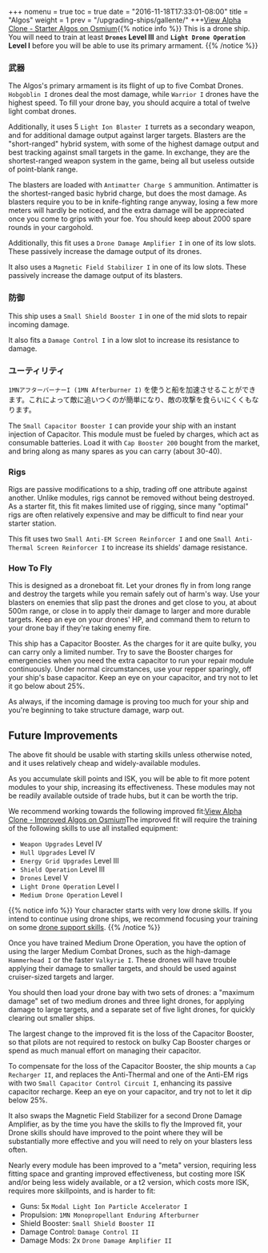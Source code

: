 +++ nomenu = true toc = true date = "2016-11-18T17:33:01-08:00" title = "Algos" weight = 1 prev = "/upgrading-ships/gallente/" +++<object type="image/svg+xml" data="https://o.smium.org/api/convert/118664/svg/118664-alpha-clone---starter-algos.svg?privatetoken=8482316506997194752"><a href="https://o.smium.org/loadout/private/118664/8482316506997194752">View Alpha Clone - Starter Algos on Osmium</a></object>{{% notice info %}} This is a drone ship. You will need to train at least **`Drones` Level III** and **`Light Drone Operation` Level I** before you will be able to use its primary armament. {{% /notice %}}

### 武器

The Algos's primary armament is its flight of up to five Combat Drones. `Hobgoblin I` drones deal the most damage, while `Warrior I` drones have the highest speed. To fill your drone bay, you should acquire a total of twelve light combat drones.

Additionally, it uses 5 `Light Ion Blaster I` turrets as a secondary weapon, and for additional damage output against larger targets. Blasters are the "short-ranged" hybrid system, with some of the highest damage output and best tracking against small targets in the game. In exchange, they are the shortest-ranged weapon system in the game, being all but useless outside of point-blank range.

The blasters are loaded with `Antimatter Charge S` ammunition. Antimatter is the shortest-ranged basic hybrid charge, but does the most damage. As blasters require you to be in knife-fighting range anyway, losing a few more meters will hardly be noticed, and the extra damage will be appreciated once you come to grips with your foe. You should keep about 2000 spare rounds in your cargohold.

Additionally, this fit uses a `Drone Damage Amplifier I` in one of its low slots. These passively increase the damage output of its drones.

It also uses a `Magnetic Field Stabilizer I` in one of its low slots. These passively increase the damage output of its blasters.

### 防御

This ship uses a `Small Shield Booster I` in one of the mid slots to repair incoming damage.

It also fits a `Damage Control I` in a low slot to increase its resistance to damage.

### ユーティリティ

`1MNアフターバーナーI (1MN Afterburner I)` を使うと船を加速させることができます。これによって敵に追いつくのが簡単になり、敵の攻撃を食らいにくくもなります。

The `Small Capacitor Booster I` can provide your ship with an instant injection of Capacitor. This module must be fueled by charges, which act as consumable batteries. Load it with `Cap Booster 200` bought from the market, and bring along as many spares as you can carry (about 30-40).

### Rigs

Rigs are passive modifications to a ship, trading off one attribute against another. Unlike modules, rigs cannot be removed without being destroyed. As a starter fit, this fit makes limited use of rigging, since many "optimal" rigs are often relatively expensive and may be difficult to find near your starter station.

This fit uses two `Small Anti-EM Screen Reinforcer I` and one `Small Anti-Thermal Screen Reinforcer I` to increase its shields' damage resistance.

### How To Fly

This is designed as a droneboat fit. Let your drones fly in from long range and destroy the targets while you remain safely out of harm's way. Use your blasters on enemies that slip past the drones and get close to you, at about 500m range, or close in to apply their damage to larger and more durable targets. Keep an eye on your drones' HP, and command them to return to your drone bay if they're taking enemy fire.

This ship has a Capacitor Booster. As the charges for it are quite bulky, you can carry only a limited number. Try to save the Booster charges for emergencies when you need the extra capacitor to run your repair module continuously. Under normal circumstances, use your repper sparingly, off your ship's base capacitor. Keep an eye on your capacitor, and try not to let it go below about 25%.

As always, if the incoming damage is proving too much for your ship and you're beginning to take structure damage, warp out.

## Future Improvements

The above fit should be usable with starting skills unless otherwise noted, and it uses relatively cheap and widely-available modules.

As you accumulate skill points and ISK, you will be able to fit more potent modules to your ship, increasing its effectiveness. These modules may not be readily available outside of trade hubs, but it can be worth the trip.

We recommend working towards the following improved fit:<object type="image/svg+xml" data="https://o.smium.org/api/convert/118668/svg/118668-alpha-clone---improved-algos.svg?privatetoken=897549341961486336"><a href="https://o.smium.org/loadout/private/118668/897549341961486336">View Alpha Clone - Improved Algos on Osmium</a></object>The improved fit will require the training of the following skills to use all installed equipment:

* `Weapon Upgrades` Level IV
* `Hull Upgrades` Level IV
* `Energy Grid Upgrades` Level III
* `Shield Operation` Level III
* `Drones` Level V
* `Light Drone Operation` Level I
* `Medium Drone Operation` Level I

{{% notice info %}} Your character starts with very low drone skills. If you intend to continue using drone ships, we recommend focusing your training on some [drone support skills](/training/combat/#drone-combat-skills). {{% /notice %}}

Once you have trained Medium Drone Operation, you have the option of using the larger Medium Combat Drones, such as the high-damage `Hammerhead I` or the faster `Valkyrie I`. These drones will have trouble applying their damage to smaller targets, and should be used against cruiser-sized targets and larger.

You should then load your drone bay with two sets of drones: a "maximum damage" set of two medium drones and three light drones, for applying damage to large targets, and a separate set of five light drones, for quickly clearing out smaller ships.

The largest change to the improved fit is the loss of the Capacitor Booster, so that pilots are not required to restock on bulky Cap Booster charges or spend as much manual effort on managing their capacitor.

To compensate for the loss of the Capacitor Booster, the ship mounts a `Cap Recharger II`, and replaces the Anti-Thermal and one of the Anti-EM rigs with two `Small Capacitor Control Circuit I`, enhancing its passive capacitor recharge. Keep an eye on your capacitor, and try not to let it dip below 25%.

It also swaps the Magnetic Field Stabilizer for a second Drone Damage Amplifier, as by the time you have the skills to fly the Improved fit, your Drone skills should have improved to the point where they will be substantially more effective and you will need to rely on your blasters less often.

Nearly every module has been improved to a "meta" version, requiring less fitting space and granting improved effectiveness, but costing more ISK and/or being less widely available, or a t2 version, which costs more ISK, requires more skillpoints, and is harder to fit:

* Guns: 5x `Modal Light Ion Particle Accelerator I`
* Propulsion: `1MN Monopropellant Enduring Afterburner`
* Shield Booster: `Small Shield Booster II`
* Damage Control: `Damage Control II`
* Damage Mods: 2x `Drone Damage Amplifier II`